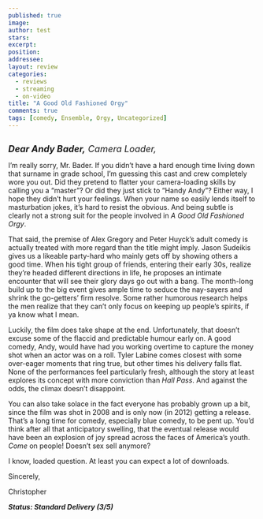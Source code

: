 ```yaml
---
published: true
image:
author: test 
stars: 
excerpt: 
position: 
addressee: 
layout: review
categories:
  - reviews
  - streaming
  - on-video
title: "A Good Old Fashioned Orgy"
comments: true
tags: [comedy, Ensemble, Orgy, Uncategorized]
---
```

<div><p><span class="full-image-block ssNonEditable"><span><a href="/letters/2012/7/26/a-good-old-fashioned-orgy.html"><img src="http://static.squarespace.com/static/5005f6bcc4aa41161b33e89e/5329cf1fe4b07c068ebf74de/5329cf1fe4b07c068ebf75e4/1343334088577/A%20Good%20Old%20Fashion%20Orgy.jpg" alt="" /></a></span></span></p>
<p><span style="font-size:130%;"><em><strong>Dear Andy Bader,</strong> Camera Loader,</em></span></p>
<p>I&rsquo;m really sorry, Mr. Bader. If you didn&rsquo;t have a hard enough time living down that surname in grade school, I&rsquo;m guessing this cast and crew completely wore you out. Did they pretend to flatter your camera-loading skills by calling you a &ldquo;master&rdquo;? Or did they just stick to &ldquo;Handy Andy&rdquo;? Either way, I hope they didn&rsquo;t hurt your feelings. When your name so easily lends itself to masturbation jokes, it&rsquo;s hard to resist the obvious. And being subtle is clearly not a strong suit for the people involved in <em>A Good Old Fashioned Orgy</em>.</p>
<p>That said, the premise of Alex Gregory and Peter Huyck&rsquo;s adult comedy is actually treated with more regard than the title might imply. Jason Sudeikis gives us a likeable party-hard who mainly gets off by showing others a good time. When his tight group of friends, entering their early 30s, realize they&rsquo;re headed different directions in life, he proposes an intimate encounter that will see their glory days go out with a bang. The month-long build up to the big event gives ample time to seduce the nay-sayers and shrink the go-getters&rsquo; firm resolve. Some rather humorous research helps the men realize that they can&rsquo;t only focus on keeping up people&rsquo;s spirits, if ya know what I mean.</p>
<p>Luckily, the film does take shape at the end. Unfortunately, that doesn&rsquo;t excuse some of the flaccid and predictable humour early on. A good comedy, Andy, would have had you working overtime to capture the money shot when an actor was on a roll. Tyler Labine comes closest with some over-eager moments that ring true, but other times his delivery falls flat. None of the performances feel particularly fresh, although the story at least explores its concept with more conviction than <em>Hall Pass</em>. And against the odds, the climax doesn&rsquo;t disappoint.</p>
<p>You can also take solace in the fact everyone has probably grown up a bit, since the film was shot in 2008 and is only now (in 2012) getting a release. That&rsquo;s a long time for comedy, especially blue comedy, to be pent up. You&rsquo;d think after all that anticipatory swelling, that the eventual release would have been an explosion of joy spread across the faces of America&rsquo;s youth. <em>Come</em> on people! Doesn&rsquo;t sex sell anymore?</p>
<p>I know, loaded question. At least you can expect a lot of downloads.</p>
<p>Sincerely,</p>
<p>Christopher</p>
<p><strong><em>Status: Standard Delivery (3/5)</em></strong></p></div>
